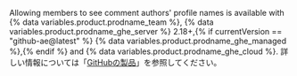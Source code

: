Allowing members to see comment authors' profile names is available with {% data variables.product.prodname_team %}, {% data variables.product.prodname_ghe_server %} 2.18+,{% if currentVersion == "github-ae@latest" %} {% data variables.product.prodname_ghe_managed %},{% endif %} and {% data variables.product.prodname_ghe_cloud %}. 詳しい情報については「[GitHubの製品](/articles/githubs-products)」を参照してください。
